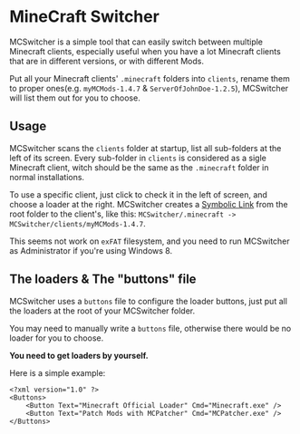 ﻿MineCraft Switcher
========
MCSwitcher is a simple tool that can easily switch between multiple Minecraft clients, especially useful when you have a lot Minecraft clients that are in different versions, or with different Mods.

Put all your Minecraft clients' `.minecraft` folders into `clients`, rename them to proper ones(e.g. `myMCMods-1.4.7` & `ServerOfJohnDoe-1.2.5`), MCSwitcher will list them out for you to choose.

Usage
--------
MCSwitcher scans the `clients` folder at startup, list all sub-folders at the left of its screen. Every sub-folder in `clients` is considered as a sigle Minecraft client, witch should be the same as the `.minecraft` folder in normal installations.

To use a specific client, just click to check it in the left of screen, and choose a loader at the right. MCSwitcher creates a [Symbolic Link](http://en.wikipedia.org/wiki/Symbolic_link) from the root folder to the client's, like this: `MCSwitcher/.minecraft -> MCSwitcher/clients/myMCMods-1.4.7`.

This seems not work on `exFAT` filesystem, and you need to run MCSwitcher as Administrator if you're using Windows 8.

The loaders & The "buttons" file
--------
MCSwitcher uses a `buttons` file to configure the loader buttons, just put all the loaders at the root of your MCSwitcher folder.

You may need to manually write a `buttons` file, otherwise there would be no loader for you to choose.

**You need to get loaders by yourself.**

Here is a simple example:

    <?xml version="1.0" ?>
    <Buttons>
        <Button Text="Minecraft Official Loader" Cmd="Minecraft.exe" />
        <Button Text="Patch Mods with MCPatcher" Cmd="MCPatcher.exe" />
    </Buttons>
